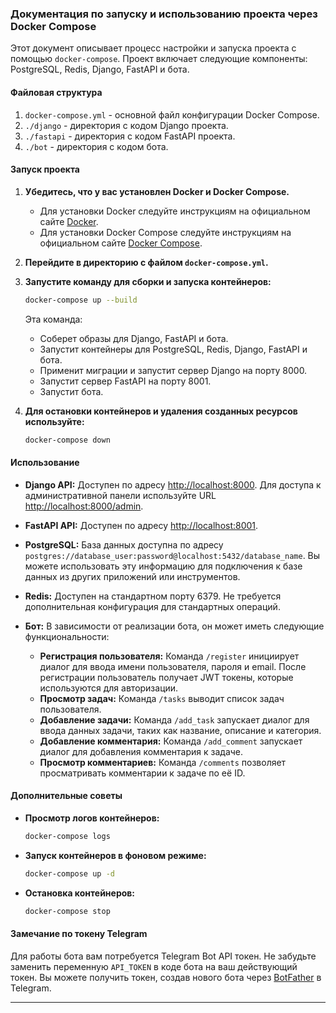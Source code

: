 ### Документация по запуску и использованию проекта через Docker Compose

Этот документ описывает процесс настройки и запуска проекта с помощью `docker-compose`. Проект включает следующие компоненты: PostgreSQL, Redis, Django, FastAPI и бота.

#### Файловая структура

1. `docker-compose.yml` - основной файл конфигурации Docker Compose.
2. `./django` - директория с кодом Django проекта.
3. `./fastapi` - директория с кодом FastAPI проекта.
4. `./bot` - директория с кодом бота.

#### Запуск проекта

1. **Убедитесь, что у вас установлен Docker и Docker Compose.**
   - Для установки Docker следуйте инструкциям на официальном сайте [Docker](https://docs.docker.com/get-docker/).
   - Для установки Docker Compose следуйте инструкциям на официальном сайте [Docker Compose](https://docs.docker.com/compose/install/).

2. **Перейдите в директорию с файлом `docker-compose.yml`.**

3. **Запустите команду для сборки и запуска контейнеров:**

   ```bash
   docker-compose up --build
   ```

   Эта команда:
   - Соберет образы для Django, FastAPI и бота.
   - Запустит контейнеры для PostgreSQL, Redis, Django, FastAPI и бота.
   - Применит миграции и запустит сервер Django на порту 8000.
   - Запустит сервер FastAPI на порту 8001.
   - Запустит бота.

4. **Для остановки контейнеров и удаления созданных ресурсов используйте:**

   ```bash
   docker-compose down
   ```

#### Использование

- **Django API:** Доступен по адресу [http://localhost:8000](http://localhost:8000). Для доступа к административной панели используйте URL [http://localhost:8000/admin](http://localhost:8000/admin).

- **FastAPI API:** Доступен по адресу [http://localhost:8001](http://localhost:8001).

- **PostgreSQL:** База данных доступна по адресу `postgres://database_user:password@localhost:5432/database_name`. Вы можете использовать эту информацию для подключения к базе данных из других приложений или инструментов.

- **Redis:** Доступен на стандартном порту 6379. Не требуется дополнительная конфигурация для стандартных операций.

- **Бот:** В зависимости от реализации бота, он может иметь следующие функциональности:
  - **Регистрация пользователя:** Команда `/register` инициирует диалог для ввода имени пользователя, пароля и email. После регистрации пользователь получает JWT токены, которые используются для авторизации.
  - **Просмотр задач:** Команда `/tasks` выводит список задач пользователя.
  - **Добавление задачи:** Команда `/add_task` запускает диалог для ввода данных задачи, таких как название, описание и категория.
  - **Добавление комментария:** Команда `/add_comment` запускает диалог для добавления комментария к задаче.
  - **Просмотр комментариев:** Команда `/comments` позволяет просматривать комментарии к задаче по её ID.

#### Дополнительные советы

- **Просмотр логов контейнеров:**

  ```bash
  docker-compose logs
  ```

- **Запуск контейнеров в фоновом режиме:**

  ```bash
  docker-compose up -d
  ```

- **Остановка контейнеров:**

  ```bash
  docker-compose stop
  ```

#### Замечание по токену Telegram

Для работы бота вам потребуется Telegram Bot API токен. Не забудьте заменить переменную `API_TOKEN` в коде бота на ваш действующий токен. Вы можете получить токен, создав нового бота через [BotFather](https://t.me/botfather) в Telegram. 

---
